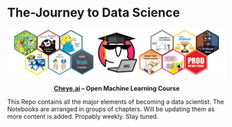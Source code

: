 # The-Journey to Data Science
<div align="center">

![ODS stickers](https://github.com/Yorko/mlcourse.ai/blob/master/img/ods_stickers.jpg)

**[Cheye.ai](https://mlcourse.ai) – Open Machine Learning Course**
</div>

This Repo contains all the major elements of becoming a data scientist. The Notebooks are arranged in groups of chapters. Will be updating them as more content is added. Propably weekly.
Stay tuned.